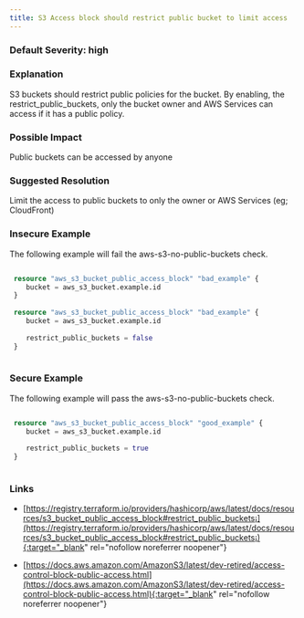 ```yaml
---
title: S3 Access block should restrict public bucket to limit access
---
```


### Default Severity: <span class="severity high">high</span>

### Explanation

S3 buckets should restrict public policies for the bucket. By enabling, the restrict_public_buckets, only the bucket owner and AWS Services can access if it has a public policy.

### Possible Impact
Public buckets can be accessed by anyone

### Suggested Resolution
Limit the access to public buckets to only the owner or AWS Services (eg; CloudFront)


### Insecure Example

The following example will fail the aws-s3-no-public-buckets check.
```terraform

 resource "aws_s3_bucket_public_access_block" "bad_example" {
 	bucket = aws_s3_bucket.example.id
 }
 
 resource "aws_s3_bucket_public_access_block" "bad_example" {
 	bucket = aws_s3_bucket.example.id
   
 	restrict_public_buckets = false
 }
 
```



### Secure Example

The following example will pass the aws-s3-no-public-buckets check.
```terraform

 resource "aws_s3_bucket_public_access_block" "good_example" {
 	bucket = aws_s3_bucket.example.id
   
 	restrict_public_buckets = true
 }
 
```



### Links


- [https://registry.terraform.io/providers/hashicorp/aws/latest/docs/resources/s3_bucket_public_access_block#restrict_public_buckets¡](https://registry.terraform.io/providers/hashicorp/aws/latest/docs/resources/s3_bucket_public_access_block#restrict_public_buckets¡){:target="_blank" rel="nofollow noreferrer noopener"}

- [https://docs.aws.amazon.com/AmazonS3/latest/dev-retired/access-control-block-public-access.html](https://docs.aws.amazon.com/AmazonS3/latest/dev-retired/access-control-block-public-access.html){:target="_blank" rel="nofollow noreferrer noopener"}



